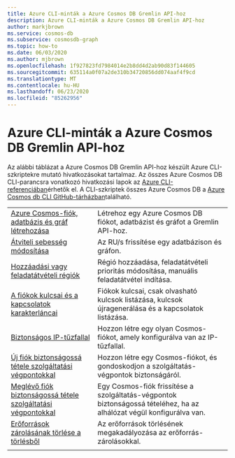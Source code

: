 ```yaml
---
title: Azure CLI-minták a Azure Cosmos DB Gremlin API-hoz
description: Azure CLI-minták a Azure Cosmos DB Gremlin API-hoz
author: markjbrown
ms.service: cosmos-db
ms.subservice: cosmosdb-graph
ms.topic: how-to
ms.date: 06/03/2020
ms.author: mjbrown
ms.openlocfilehash: 1f927823fd7984014e2b8dd4d2ab90d83f144605
ms.sourcegitcommit: 635114a0f07a2de310b34720856dd074aaf4f9cd
ms.translationtype: MT
ms.contentlocale: hu-HU
ms.lasthandoff: 06/23/2020
ms.locfileid: "85262956"
---
```

# <a name="azure-cli-samples-for-azure-cosmos-db-gremlin-api"></a>Azure CLI-minták a Azure Cosmos DB Gremlin API-hoz

Az alábbi táblázat a Azure Cosmos DB Gremlin API-hoz készült Azure CLI-szkriptekre mutató hivatkozásokat tartalmaz. Az összes Azure Cosmos DB CLI-parancsra vonatkozó hivatkozási lapok az [Azure CLI-referenciában](/cli/azure/cosmosdb)érhetők el. A CLI-szkriptek összes Azure Cosmos DB a [Azure Cosmos db CLI GitHub-tárházban](https://github.com/Azure-Samples/azure-cli-samples/tree/master/cosmosdb)található.

| |  |
|---|---|
| [Azure Cosmos-fiók, adatbázis és gráf létrehozása](scripts/cli/gremlin/create.md?toc=%2fcli%2fazure%2ftoc.json)| Létrehoz egy Azure Cosmos DB fiókot, adatbázist és gráfot a Gremlin API-hoz. |
| [Átviteli sebesség módosítása](scripts/cli/gremlin/throughput.md?toc=%2fcli%2fazure%2ftoc.json) | Az RU/s frissítése egy adatbázison és gráfon.|
| [Hozzáadási vagy feladatátvételi régiók](scripts/cli/common/regions.md?toc=%2fcli%2fazure%2ftoc.json) | Régió hozzáadása, feladatátvételi prioritás módosítása, manuális feladatátvétel indítása.|
| [A fiókok kulcsai és a kapcsolatok karakterláncai](scripts/cli/common/keys.md?toc=%2fcli%2fazure%2ftoc.json) | Fiókok kulcsai, csak olvasható kulcsok listázása, kulcsok újragenerálása és a kapcsolatok listázása.|
| [Biztonságos IP-tűzfallal](scripts/cli/common/ipfirewall.md?toc=%2fcli%2fazure%2ftoc.json)| Hozzon létre egy olyan Cosmos-fiókot, amely konfigurálva van az IP-tűzfallal.|
| [Új fiók biztonságossá tétele szolgáltatási végpontokkal](scripts/cli/common/service-endpoints.md?toc=%2fcli%2fazure%2ftoc.json)| Hozzon létre egy Cosmos-fiókot, és gondoskodjon a szolgáltatás-végpontok biztonságáról.|
| [Meglévő fiók biztonságossá tétele szolgáltatási végpontokkal](scripts/cli/common/service-endpoints-ignore-missing-vnet.md?toc=%2fcli%2fazure%2ftoc.json)| Egy Cosmos-fiók frissítése a szolgáltatás-végpontok biztonságossá tételéhez, ha az alhálózat végül konfigurálva van.|
| [Erőforrások zárolásának törlése a törlésből](scripts/cli/gremlin/lock.md?toc=%2fcli%2fazure%2ftoc.json)| Az erőforrások törlésének megakadályozása az erőforrás-zárolásokkal.|
|||
